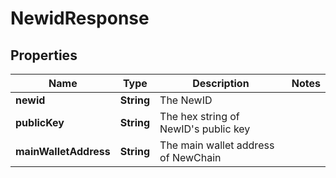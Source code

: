 # NewidResponse

## Properties
Name | Type | Description | Notes
------------ | ------------- | ------------- | -------------
**newid** | **String** | The NewID | 
**publicKey** | **String** | The hex string of NewID&#x27;s public key | 
**mainWalletAddress** | **String** | The main wallet address of NewChain | 
